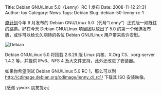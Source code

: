 Title: Debian GNU/Linux 5.0（Lenny）RC 1 发布
Date: 2008-11-12 21:31
Author: toy
Category: News
Tags: Debian
Slug: debian-50-lenny-rc-1

[原计划](http://linuxtoy.org/archives/2008-linux-distros.html)今年 9
月发布的 Debian GNU/Linux
5.0（代号“Lenny”）正式版一如既往的跳票。好在今天 Debian GNU/LInux
项目团队放出了 5.0 的第一个候选发布版，或许可以给长久期待的各位 Debian
GNU/Linux 用户带来些许安慰。

![Debian](http://i.linuxtoy.org/i/2008/09/debian-logo.png)

Debian GNU/Linux 5.0 将搭载 2.6.26 版 Linux 内核、X.Org 7.3、xorg-server
1.4.2 等，并提供 IPv6、NFS 4 及大文件支持，此外还改进了安装器。

如果你希望测试 Debian GNU/Linux 5.0 RC 1，那么可以到
<http://cdimage.debian.org/cdimage/lenny_di_rc1/> 下载其 ISO 安装映像。

[感谢 yjwork 朋友提示]
